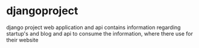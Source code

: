 # djangoproject
django project web application and api
contains information regarding startup's and blog
and api to consume the information, where there use for their website
